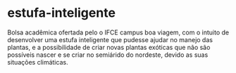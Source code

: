 # estufa-inteligente
Bolsa acadêmica ofertada pelo o IFCE campus boa viagem, com o intuito de desenvolver uma estufa inteligente que pudesse ajudar no manejo das plantas, e a possibilidade de criar novas plantas exóticas que não são possíveis nascer e se criar no semiárido do nordeste, devido as suas situações climáticas. 
